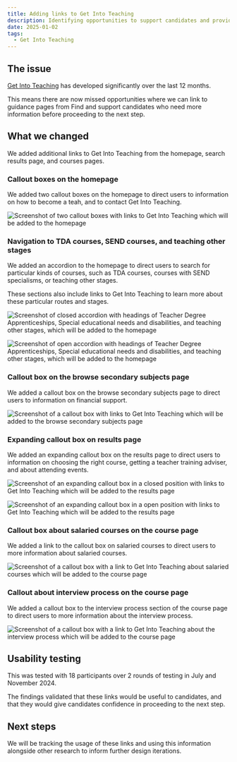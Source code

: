 ```yaml
---
title: Adding links to Get Into Teaching
description: Identifying opportunities to support candidates and provide them with further information
date: 2025-01-02
tags:
  - Get Into Teaching
---
```


## The issue

[Get Into Teaching](https://getintoteaching.education.gov.uk/) has developed significantly over the last 12 months.

This means there are now missed opportunities where we can link to guidance pages from Find and support candidates who need more information before proceeding to the next step.

## What we changed

We added additional links to Get Into Teaching from the homepage, search results page, and courses pages.

### Callout boxes on the homepage

We added two callout boxes on the homepage to direct users to information on how to become a teah, and to contact Get Into Teaching.

![Screenshot of two callout boxes with links to Get Into Teaching which will be added to the homepage](find-git-link-home-jan-2025.png)

### Navigation to TDA courses, SEND courses, and teaching other stages

We added an accordion to the homepage to direct users to search for particular kinds of courses, such as TDA courses, courses with SEND specialisms, or teaching other stages.

These sections also include links to Get Into Teaching to learn more about these particular routes and stages.

![Screenshot of closed accordion with headings of Teacher Degree Apprenticeships, Special educational needs and disabilities, and teaching other stages, which will be added to the homepage](find-git-link-accordion-closed-jan-2025.png)

![Screenshot of open accordion with headings of Teacher Degree Apprenticeships, Special educational needs and disabilities, and teaching other stages, which will be added to the homepage](find-git-link-accordion-open-jan-2025.png)

### Callout box on the browse secondary subjects page

We added a callout box on the browse secondary subjects page to direct users to information on financial support.

![Screenshot of a callout box with links to Get Into Teaching which will be added to the browse secondary subjects page](find-git-link-secondary-jan-2025.png)

### Expanding callout box on results page

We added an expanding callout box on the results page to direct users to information on choosing the right course, getting a teacher training adviser, and about attending events.

![Screenshot of an expanding callout box in a closed position with links to Get Into Teaching which will be added to the results page](find-git-link-results-callout-closed-jan-2025.png)

![Screenshot of an expanding callout box in a open position with links to Get Into Teaching which will be added to the results page](find-git-link-results-callout-open-jan-2025.png)

### Callout box about salaried courses on the course page

We added a link to the callout box on salaried courses to direct users to more information about salaried courses.

![Screenshot of a callout box with a link to Get Into Teaching about salaried courses which will be added to the course page](find-git-link-course-salaried-jan-2025.png)

### Callout about interview process on the course page

We added a callout box to the interview process section of the course page to direct users to more information about the interview process.

![Screenshot of a callout box with a link to Get Into Teaching about the interview process which will be added to the course page](find-git-link-course-interview-jan-2025.png)

## Usability testing

This was tested with 18 participants over 2 rounds of testing in July and November 2024.

The findings validated that these links would be useful to candidates, and that they would give candidates confidence in proceeding to the next step.

## Next steps

We will be tracking the usage of these links and using this information alongside other research to inform further design iterations.
